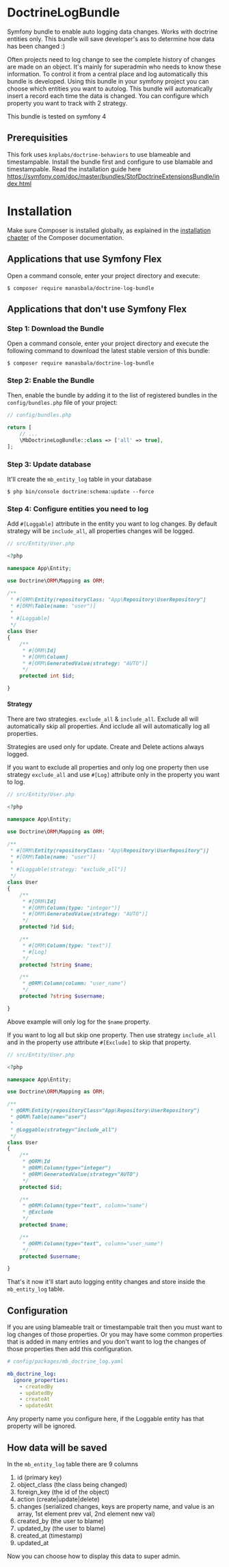 # DoctrineLogBundle
Symfony bundle to enable auto logging data changes. Works with doctrine entities only. This bundle will save developer's ass to determine how data has been changed :)

Often projects need to log change to see the complete history of changes are made on an object. It's mainly for superadmin who needs to know these information. To control it from a central place and log automatically this bundle is developed. Using this bundle in your symfony project you can choose which entities you want to autolog. This bundle will automatically insert a record each time the data is changed. You can configure which property you want to track with 2 strategy. 

This bundle is tested on symfony 4

Prerequisities
--------------

This fork uses `knplabs/doctrine-behaviors` to use blameable and timestampable. Install the bundle first and configure to use blamable and timestampable. Read the installation guide here https://symfony.com/doc/master/bundles/StofDoctrineExtensionsBundle/index.html

Installation
============

Make sure Composer is installed globally, as explained in the
[installation chapter](https://getcomposer.org/doc/00-intro.md)
of the Composer documentation.

Applications that use Symfony Flex
----------------------------------

Open a command console, enter your project directory and execute:

```console
$ composer require manasbala/doctrine-log-bundle
```

Applications that don't use Symfony Flex
----------------------------------------

### Step 1: Download the Bundle

Open a command console, enter your project directory and execute the
following command to download the latest stable version of this bundle:

```console
$ composer require manasbala/doctrine-log-bundle
```

### Step 2: Enable the Bundle

Then, enable the bundle by adding it to the list of registered bundles
in the `config/bundles.php` file of your project:

```php
// config/bundles.php

return [
    // ...
    \MbDoctrineLogBundle::class => ['all' => true],
];
```

### Step 3: Update database

It'll create the `mb_entity_log` table in your database

```console
$ php bin/console doctrine:schema:update --force
```

### Step 4: Configure entities you need to log

Add `#[Loggable]` attribute in the entity you want to log changes. By default strategy will be `include_all`, all properties changes will be logged.

```php
// src/Entity/User.php

<?php

namespace App\Entity;

use Doctrine\ORM\Mapping as ORM;

/**
 * #[ORM\Entity(repositoryClass: "App\Repository\UserRepository"]
 * #[ORM\Table(name: "user")]
 *
 * #[Loggable]
 */
class User
{
    /**
     * #[ORM\Id]
     * #[ORM\Column]
     * #[ORM\GeneratedValue(strategy: "AUTO")]
     */
    protected int $id;

}
```

#### Strategy
There are two strategies. `exclude_all` & `include_all`. Exclude all will automatically skip all properties. And icclude all will automatically log all properties.

Strategies are used only for update. Create and Delete actions always logged.

If you want to exclude all properties and only log one property then use strategy `exclude_all` and use `#[Log]` attribute only in the property you want to log.

```php
// src/Entity/User.php

<?php

namespace App\Entity;

use Doctrine\ORM\Mapping as ORM;

/**
 * #[ORM\Entity(repositoryClass: "App\Repository\UserRepository")]
 * #[ORM\Table(name: "user")]
 *
 * #[Loggable(strategy: "exclude_all")]
 */
class User
{
    /**
     * #[ORM\Id]
     * #[ORM\Column(type: "integer")]
     * #[ORM\GeneratedValue(strategy: "AUTO")]
     */
    protected ?id $id;

    /**
     * #[ORM\Column(type: "text")]
     * #[Log]
     */
    protected ?string $name;

    /**
     * @ORM\Column(column: "user_name")
     */
    protected ?string $username;

}
```

Above example will only log for the `$name` property.

If you want to log all but skip one property. Then use strategy `include_all` and in the property use attribute `#[Exclude]` to skip that property.

```php
// src/Entity/User.php

<?php

namespace App\Entity;

use Doctrine\ORM\Mapping as ORM;

/**
 * @ORM\Entity(repositoryClass="App\Repository\UserRepository")
 * @ORM\Table(name="user")
 *
 * @Loggable(strategy="include_all")
 */
class User
{
    /**
     * @ORM\Id
     * @ORM\Column(type="integer")
     * @ORM\GeneratedValue(strategy="AUTO")
     */
    protected $id;

    /**
     * @ORM\Column(type="text", column="name")
     * @Exclude
     */
    protected $name;

    /**
     * @ORM\Column(type="text", column="user_name")
     */
    protected $username;

}
```

That's it now it'll start auto logging entity changes and store inside the `mb_entity_log` table.

Configuration
-------------

If you are using blameable trait or timestampable trait then you must want to log changes of those properties. Or you may have some common properties that is added in many entries and you don't want to log the changes of those properties then add this configuration.

```yaml
# config/packages/mb_doctrine_log.yaml

mb_doctrine_log:
  ignore_properties:
    - createdBy
    - updatedBy
    - createAt
    - updatedAt

```

Any property name you configure here, if the Loggable entity has that property will be ignored.

How data will be saved
----------------------

In the `mb_entity_log` table there are 9 columns

 1. id (primary key)
 2. object_class (the class being changed)
 3. foreign_key (the id of the object)
 4. action (create|update|delete)
 5. changes (serialized changes, keys are property name, and value is an array, 1st element prev val, 2nd element new val)
 6. created_by (the user to blame)
 7. updated_by (the user to blame)
 8. created_at (timestamp)
 9. updated_at

Now you can choose how to display this data to super admin.
